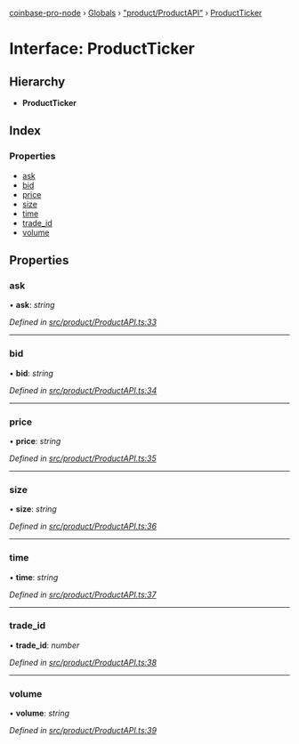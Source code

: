 [coinbase-pro-node](../README.md) › [Globals](../globals.md) › ["product/ProductAPI"](../modules/_product_productapi_.md) › [ProductTicker](_product_productapi_.productticker.md)

# Interface: ProductTicker

## Hierarchy

- **ProductTicker**

## Index

### Properties

- [ask](_product_productapi_.productticker.md#ask)
- [bid](_product_productapi_.productticker.md#bid)
- [price](_product_productapi_.productticker.md#price)
- [size](_product_productapi_.productticker.md#size)
- [time](_product_productapi_.productticker.md#time)
- [trade_id](_product_productapi_.productticker.md#trade_id)
- [volume](_product_productapi_.productticker.md#volume)

## Properties

### ask

• **ask**: _string_

_Defined in [src/product/ProductAPI.ts:33](https://github.com/bennyn/coinbase-pro-node/blob/c83e588/src/product/ProductAPI.ts#L33)_

---

### bid

• **bid**: _string_

_Defined in [src/product/ProductAPI.ts:34](https://github.com/bennyn/coinbase-pro-node/blob/c83e588/src/product/ProductAPI.ts#L34)_

---

### price

• **price**: _string_

_Defined in [src/product/ProductAPI.ts:35](https://github.com/bennyn/coinbase-pro-node/blob/c83e588/src/product/ProductAPI.ts#L35)_

---

### size

• **size**: _string_

_Defined in [src/product/ProductAPI.ts:36](https://github.com/bennyn/coinbase-pro-node/blob/c83e588/src/product/ProductAPI.ts#L36)_

---

### time

• **time**: _string_

_Defined in [src/product/ProductAPI.ts:37](https://github.com/bennyn/coinbase-pro-node/blob/c83e588/src/product/ProductAPI.ts#L37)_

---

### trade_id

• **trade_id**: _number_

_Defined in [src/product/ProductAPI.ts:38](https://github.com/bennyn/coinbase-pro-node/blob/c83e588/src/product/ProductAPI.ts#L38)_

---

### volume

• **volume**: _string_

_Defined in [src/product/ProductAPI.ts:39](https://github.com/bennyn/coinbase-pro-node/blob/c83e588/src/product/ProductAPI.ts#L39)_
